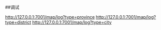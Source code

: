 ##调试

http://127.0.0.1:7001/map/log?type=province
http://127.0.0.1:7001/map/log?type=district
http://127.0.0.1:7001/map/log?type=city
